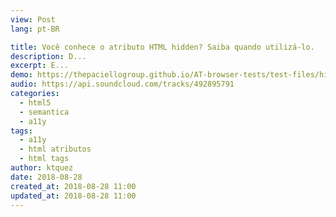 ```yaml
---
view: Post
lang: pt-BR

title: Você conhece o atributo HTML hidden? Saiba quando utilizá-lo.
description: D...
excerpt: E...
demo: https://thepaciellogroup.github.io/AT-browser-tests/test-files/hidden-att.html
audio: https://api.soundcloud.com/tracks/492895791
categories:
  - html5
  - semantica
  - a11y
tags: 
  - a11y
  - html atributos
  - html tags
author: ktquez
date: 2018-08-28
created_at: 2018-08-28 11:00 
updated_at: 2018-08-28 11:00
---
```

